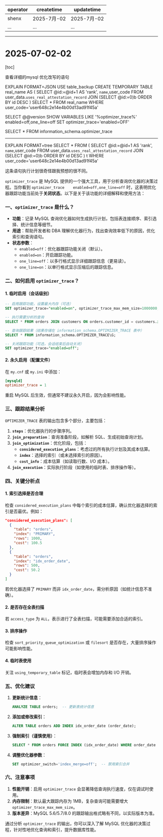 | operator | createtime | updatetime |
| ---- | ---- | ---- |
| shenx | 2025-7月-02 | 2025-7月-02  |
| ... | ... | ... |
---
# 2025-07-02-02

[toc]


查看详细的mysql 优化改写的语句

EXPLAIN FORMAT=JSON
        USE table_backup
	CREATE TEMPORARY TABLE real_name AS (
	SELECT @id:=@id+1 AS 'rank', `name`,user_code FROM user_data.`uses_real_attestation_record` JOIN (SELECT @id:=0)b  ORDER BY id DESC ) 
	SELECT * FROM   real_name WHERE user_code='user648c2e14e4b00d13ad91f45a'

SELECT @@version 
SHOW VARIABLES LIKE '%optimizer_trace%'
enabled=off,one_line=off
SET optimizer_trace='enabled=OFF'

SELECT * FROM information_schema.optimizer_trace

------------

EXPLAIN FORMAT=tree
	SELECT * FROM (
	SELECT @id:=@id+1 AS 'rank', `name`,user_code FROM user_data.`uses_real_attestation_record` JOIN (SELECT @id:=0)b  ORDER BY id DESC ) t WHERE user_code='user648c2e14e4b00d13ad91f45a'

这条语句执行计划很奇怪跟我预想的很不同。


`optimizer_trace` 是 MySQL 提供的一个强大工具，用于分析查询优化器的决策过程。当你看到 `optimizer_trace	enabled=off,one_line=off` 时，这表明优化器跟踪功能当前处于**关闭状态**。以下是关于该功能的详细解释和使用方法：


### **一、`optimizer_trace` 是什么？**
- **功能**：记录 MySQL 查询优化器如何生成执行计划，包括表连接顺序、索引选择、统计信息等细节。
- **用途**：帮助开发者和 DBA 理解优化器行为，找出查询效率低下的原因，优化索引和查询语句。
- **状态参数**：
  - `enabled=off`：优化器跟踪功能关闭（默认）。
  - `enabled=on`：开启跟踪功能。
  - `one_line=off`：以多行格式显示详细跟踪信息（更易读）。
  - `one_line=on`：以单行格式显示压缩后的跟踪信息。


### **二、如何启用 `optimizer_trace`？**
#### 1. **临时启用（会话级别）**
```sql
-- 启用跟踪功能，设置最大内存（可选）
SET optimizer_trace="enabled=on", optimizer_trace_max_mem_size=1000000;

-- 执行需要分析的查询
SELECT * FROM orders JOIN customers ON orders.customer_id = customers.id WHERE order_date > '2025-01-01';

-- 查询跟踪结果（结果存储在 information_schema.OPTIMIZER_TRACE 表中）
SELECT * FROM information_schema.OPTIMIZER_TRACE\G;

-- 关闭跟踪功能（可选，会话结束后自动关闭）
SET optimizer_trace="enabled=off";
```

#### 2. **永久启用（配置文件）**
在 `my.cnf` 或 `my.ini` 中添加：
```ini
[mysqld]
optimizer_trace = 1
```
重启 MySQL 后生效，但通常不建议永久开启，因为会影响性能。


### **三、跟踪结果分析**
`OPTIMIZER_TRACE` 表的输出包含多个部分，主要包括：
1. **`steps`**：优化器执行的步骤序列。
2. **`join_preparation`**：查询准备阶段，如解析 SQL、生成初始查询计划。
3. **`join_optimization`**：优化阶段，包括：
   - **`considered_execution_plans`**：考虑过的所有执行计划及其成本估算。
   - **`index`**：选择的索引（或未选择索引的原因）。
   - **`cost_info`**：成本估算（如读取行数、I/O 成本）。
4. **`join_execution`**：实际执行阶段（如使用的临时表、排序操作等）。


### **四、关键分析点**
#### 1. **索引选择是否合理**
检查 `considered_execution_plans` 中每个索引的成本估算，确认优化器选择的索引是否最优。例如：
```json
"considered_execution_plans": [
  {
    "table": "orders",
    "index": "PRIMARY",
    "rows": 1000,
    "cost": 100.5
  },
  {
    "table": "orders",
    "index": "idx_order_date",
    "rows": 500,
    "cost": 50.2
  }
]
```
若优化器选择了 `PRIMARY` 而非 `idx_order_date`，需分析原因（如统计信息不准确）。

#### 2. **是否存在全表扫描**
若 `access_type` 为 `ALL`，表示进行了全表扫描，可能需要添加合适的索引。

#### 3. **排序操作**
检查 `sort_priority_queue_optimization` 或 `filesort` 是否存在，大量排序操作可能影响性能。

#### 4. **临时表使用**
关注 `using_temporary_table` 标记，临时表会增加内存和 I/O 开销。


### **五、优化建议**
1. **更新统计信息**：
   ```sql
   ANALYZE TABLE orders;  -- 更新表统计信息
   ```

2. **添加或修改索引**：
   ```sql
   ALTER TABLE orders ADD INDEX idx_order_date (order_date);
   ```

3. **强制索引（谨慎使用）**：
   ```sql
   SELECT * FROM orders FORCE INDEX (idx_order_date) WHERE order_date > '2025-01-01';
   ```

4. **调整优化器参数**：
   ```sql
   SET optimizer_switch='index_merge=off';  -- 禁用索引合并
   ```


### **六、注意事项**
1. **性能开销**：启用 `optimizer_trace` 会显著降低查询执行速度，仅在调试时使用。
2. **内存限制**：默认最大跟踪内存为 1MB，复杂查询可能需要增大 `optimizer_trace_max_mem_size`。
3. **版本差异**：MySQL 5.6/5.7/8.0 的跟踪输出格式略有不同，以实际版本为准。

通过分析 `optimizer_trace` 的输出，你可以深入了解 MySQL 优化器的决策过程，针对性地优化查询和索引，提升数据库性能。